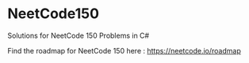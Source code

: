 # NeetCode150
Solutions for NeetCode 150 Problems in C#

Find the roadmap for NeetCode 150 here : https://neetcode.io/roadmap
